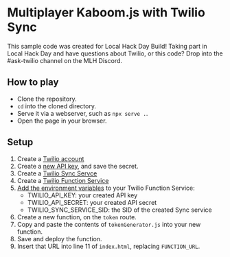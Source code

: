 # Multiplayer Kaboom.js with Twilio Sync

This sample code was created for Local Hack Day Build! Taking part in Local Hack Day and have questions about Twilio, or this code? Drop into the #ask-twilio channel on the MLH Discord.

## How to play

- Clone the repository.
- `cd` into the cloned directory.
- Serve it via a webserver, such as `npx serve .`.
- Open the page in your browser.

## Setup

1. Create a [Twilio account](https://www.twilio.com/try-twilio)
1. Create a [new API key](https://www.twilio.com/docs/glossary/what-is-an-api-key), and save the secret.
1. Create a [Twilio Sync Servce](https://console.twilio.com/us1/develop/sync/services?frameUrl=%2Fconsole%2Fsync%2Fservices%3Fx-target-region%3Dus1)
1. Create a [Twilio Function Service](https://console.twilio.com/us1/develop/functions/services?frameUrl=%2Fconsole%2Ffunctions%2Foverview%2Fservices%3Fx-target-region%3Dus1)
1. [Add the environment variables](https://www.twilio.com/docs/runtime/functions/variables) to your Twilio Function Service:
   - TWILIO_API_KEY: your created API key
   - TWILIO_API_SECRET: your created API secret
   - TWILIO_SYNC_SERVICE_SID: the SID of the created Sync service
1. Create a new function, on the `token` route.
1. Copy and paste the contents of `tokenGenerator.js` into your new function.
1. Save and deploy the function.
1. Insert that URL into line 11 of `index.html`, replacing `FUNCTION_URL`.
